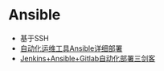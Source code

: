 # Ansible

* 基于SSH
* [自动化运维工具Ansible详细部署](https://my.oschina.net/u/190049/blog/516634)
* [Jenkins+Ansible+Gitlab自动化部署三剑客](http://www.showerlee.com/archives/1880)
